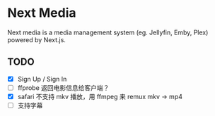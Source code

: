# Next Media

Next media is a media management system (eg. Jellyfin, Emby, Plex) powered by Next.js.

## TODO

- [x] Sign Up / Sign In
- [ ] ffprobe 返回电影信息给客户端？
- [x] safari 不支持 mkv 播放，用 ffmpeg 来 remux mkv -> mp4
- [ ] 支持字幕
